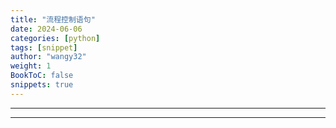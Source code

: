 ```yaml
---
title: "流程控制语句"
date: 2024-06-06
categories: [python]
tags: [snippet]
author: "wangy32"
weight: 1
BookToC: false
snippets: true
---
```


---
---
